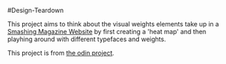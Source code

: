 #Design-Teardown

This project aims to think about the visual weights elements take up in a [Smashing Magazine Website](https://www.smashingmagazine.com/) by first creating a 'heat map' and then playhing around with different typefaces and weights.

This project is from [the odin project](https://www.theodinproject.com/courses/html5-and-css3/lessons/design-teardown).

